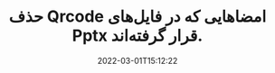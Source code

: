 ---
############################# Static ############################
layout: "auto-gen-signature"
date: 2022-03-01T15:12:22
draft: false
operation: Delete
signaturetype: Qrcode
fileformat: Pptx
productName: Java
lang: fa
productCode: java
otherformats: pdf doc docx docm dot dotm dotx odt ott rtf xls xlsx xlsm xlsb csv ods ots xltx xltm ppt pptx pps ppsx odp otp potx potm pptm ppsm
breadcrumb: Put Qrcode signature on Pptx for Java

############################# Head ############################
head_title: "حذف امضاهای Qrcode از فایل‌های Pptx از طریق Java"
head_description: "حذف امضاهای خاص Qrcode از اسناد امضا شده Pptx ممکن است به راحتی با کد کوتاه Java انجام شود."

############################# Header ############################
title: "حذف Qrcode امضاهایی که در فایل‌های Pptx قرار گرفته‌اند."
description: "امضاهای مختلف Qrcode را از اسناد Pptx حذف کنید. حذف امضاهای Qrcode به کد Java ساده نیاز دارد."
bg_image: "https://cms.admin.containerize.com/templates/aspose/App_Themes/V3/images/bg/header1.png"
bg_overlay: false
button:
    enable: true

############################# SubMenu ############################
submenu:
    enable: true

    left:
        img_alt: "GroupDocs.Signature for Java"
        image: "https://cms.admin.containerize.com/templates/groupdocs/images/product-logos/90x90-noborder/groupdocs-signature-java.png"
        product: "GroupDocs.Signature"
        platform: "Java"



############################# About ############################
about:
    enable: true
    title: "اطلاعاتی درباره ویژگی‌های API GroupDocs.Signature for Java دریافت کنید"
    content: |
        [GroupDocs.Signature for Java](https://products.groupdocs.com/signature/java/) API راه های زیادی برای پردازش اسناد شما با استفاده از امضای الکترونیکی ارائه می دهد. امضاهای دیجیتال مانند متون، تصاویر، گواهی های دیجیتال، بارکدها، کدهای QR، تمبر یا ابرداده در دسترس هستند. مشتریان امکان افزودن، حذف، به روز رسانی، تأیید یا جستجوی امضاهای دیجیتال را در فایل های PDF، اسناد MS Word، کتاب های کار MS Excel، ارائه های MS PowerPoint، فایل های Adobe Photoshop و فرمت های تصویری مختلف دارند. تعداد زیادی از ویژگی ها و تنظیمات مفید ارائه شده است.
    

############################# Steps ############################
steps:
    enable: true
    title_left: "نحوه حذف امضاهای Qrcode از سند Pptx"
    content_left: |
        [GroupDocs.Signature for Java](https://products.groupdocs.com/signature/java/) ویژگی مفیدی را برای پاک کردن اسناد Pptx از امضاهای Qrcode با چند خط کد ارائه می‌کند.
        
        * ابتدا، مسیر عبور شی Signature به سند خود را به عنوان پارامتر سازنده نمونه سازی کنید.
        * سپس، یک شی امضای مناسب ایجاد کنید و شناسه منحصر به فرد آن را تنظیم کنید.
        * پس از آن، متد Delete را فراخوانی کنید که شی امضا را ارسال می کند که باید حذف شود.
        * در نهایت، نتایج عملیات را پردازش کنید.

    title_right: "سیستم مورد نیاز"
    content_right: |
        GroupDocs.Signature for Java در تمام سیستم عامل ها و سیستم عامل های اصلی پشتیبانی می شود. لطفا قبل از اجرای کد زیر، از نصب پیش نیازهای زیر بر روی سیستم خود اطمینان حاصل کنید.

        * سیستم عامل: مایکروسافت ویندوز، لینوکس، MacOS
        * محیط های توسعه: NetBeans, Intellij IDEA, Eclipse, etc.
        * Java runtime: J2SE 6.0 and above
        * آخرین نسخه GroupDocs.Signature for Java را از [Maven](https://repository.groupdocs.com/webapp/#/artifacts/browse/tree/General/repo/com/groupdocs/groupdocs-signature) دانلود کنید
         
    code: |
        ```java    
                
        // Set up input Pptx file
        String filePath = "input.pptx";
        // Set up output file
        String outputFilePath = "output.pptx";

        // Instantiate Signature for input file
        Signature signature = new Signature(filePath);

        // Id of signature which is supposed to be deleted
        // such Id may be obtained as result of search operation
        String id = "eff64a14-dad9-47b0-88e5-2ee4e3604e71";

        // provide signature features to delete
        QrCodeSignature signatureToDelete = new QrCodeSignature(id);

        // delete signature
        Boolean deleteResult = signature.delete(outputFilePath, signatureToDelete);

        // process deletion result
        if (deleteResult)
        {
                System.out.println("Signature was deleted successfully!");
        }
        ```

############################# Demos ############################
demos:
    enable: true
    title: "امضا کردن با امضاهای Qrcode نمایش زنده"
    content: |
       با مراجعه به وب‌سایت [GroupDocs.Signature App](https://products.groupdocs.app/signature/family)، همین حالا امضاهای الکترونیکی مختلف را به فایل Pptx اضافه کنید.          

############################# More Formats ############################
more_formats:
    enable: true
    title: "امضاهای Qrcode خود را با Java حذف کنید"
    content: |
        "حذف امضاهای الکترونیکی که به فرمت های مختلف اسناد اضافه شده اند. امضاها را به سرعت بدون کد اضافی حذف کنید."
    format: 
       
       
back_to_top:
    enable: true
---